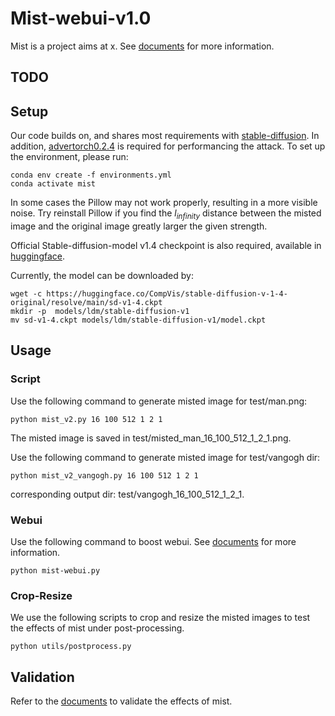 # Mist-webui-v1.0

Mist is a project aims at x. See [documents](https:) for more information.


## TODO

## Setup

Our code builds on, and shares most requirements with  [stable-diffusion](https://github.com/CompVis/stable-diffusion). In addition, [advertorch0.2.4](https://github.com/BorealisAI/advertorch) is required for performancing the attack. To set up the environment, please run: 

```
conda env create -f environments.yml
conda activate mist
```

In some cases the Pillow may not work properly, resulting in a more visible noise. Try reinstall Pillow if you find the $l_{infinity}$ distance between the misted image and the original image greatly larger the given strength.


Official Stable-diffusion-model v1.4 checkpoint is also required, available in [huggingface](https://huggingface.co/CompVis/stable-diffusion-v-1-4-original/blob/main/sd-v1-4.ckpt).

Currently, the model can be downloaded by:
```
wget -c https://huggingface.co/CompVis/stable-diffusion-v-1-4-original/resolve/main/sd-v1-4.ckpt
mkdir -p  models/ldm/stable-diffusion-v1
mv sd-v1-4.ckpt models/ldm/stable-diffusion-v1/model.ckpt
```

## Usage

### Script

Use the following command to generate misted image for test/man.png:
```
python mist_v2.py 16 100 512 1 2 1
```
The misted image is saved in test/misted_man_16_100_512_1_2_1.png. 


Use the following command to generate misted image for test/vangogh dir:
```
python mist_v2_vangogh.py 16 100 512 1 2 1
```
corresponding output dir: test/vangogh_16_100_512_1_2_1. 


### Webui

Use the following command to boost webui. See [documents](https:) for more information.
```
python mist-webui.py
```


### Crop-Resize

We use the following scripts to crop and resize the misted images to test the effects of mist under post-processing. 
```
python utils/postprocess.py
```


## Validation

Refer to the [documents](https:) to validate the effects of mist.
